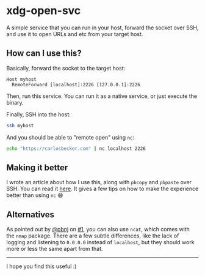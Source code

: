 # xdg-open-svc

A simple service that you can run in your host, forward the socket over SSH, and
use it to open URLs and etc from your target host.

## How can I use this?

Basically, forward the socket to the target host:

```
Host myhost
  RemoteForward [localhost]:2226 [127.0.0.1]:2226
```

Then, run this service. You can run it as a native service, or just execute the
binary.

Finally, SSH into the host:

```bash
ssh myhost
```

And you should be able to "remote open" using `nc`:

```bash
echo "https://carlosbecker.com" | nc localhost 2226
```

## Making it better

I wrote an article about how I use this, along with `pbcopy` and `pbpaste` over
SSH. You can read it
[here](https://carlosbecker.com/posts/pbcopy-pbpaste-open-ssh/). It gives a few
tips on how to make the experience better than using `nc` 😄

## Alternatives

As pointed out by [@pbnj](https://github.com/pbnj) on [#1](https://github.com/caarlos0/xdg-open-svc/issues/1), you can also use `ncat`, which comes with the
`nmap` package. There are a few subtle differences, like the lack of logging and
listening to `0.0.0.0` instead of `localhost`, but they should work more or less
the same apart from that.

---

I hope you find this useful :)
